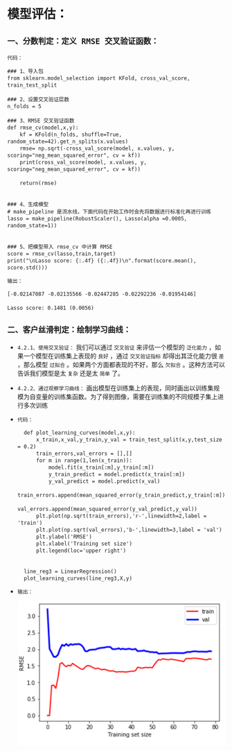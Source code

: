 # 模型评估：


## `一、分数判定：定义 RMSE 交叉验证函数：`

`代码：`
    
    ### 1、导入包
    from sklearn.model_selection import KFold, cross_val_score, train_test_split

    ### 2、设置交叉验证层数
    n_folds = 5

    ### 3、RMSE 交叉验证函数
    def rmse_cv(model,x,y):
        kf = KFold(n_folds, shuffle=True, random_state=42).get_n_splits(x.values)
        rmse= np.sqrt(-cross_val_score(model, x.values, y, scoring="neg_mean_squared_error", cv = kf))
        print(cross_val_score(model, x.values, y, scoring="neg_mean_squared_error", cv = kf))  

        return(rmse)


    ### 4、生成模型
    # make_pipeline 是流水线，下面代码在开始工作时会先将数据进行标准化再进行训练 
    lasso = make_pipeline(RobustScaler(), Lasso(alpha =0.0005, random_state=1))
    

    ### 5、把模型带入 rmse_cv 中计算 RMSE
    score = rmse_cv(lasso,train,target)
    print("\nLasso score: {:.4f} ({:.4f})\n".format(score.mean(), score.std()))


`输出：`

    [-0.02147087 -0.02135566 -0.02447285 -0.02292236 -0.01954146]

    Lasso score: 0.1481 (0.0056)


## `二、客户丝滑判定：绘制学习曲线：`



* `4.2.1、使用交叉验证：` 我们可以通过 `交叉验证` 来评估一个模型的 `泛化能力` ，如果一个模型在训练集上表现的 `良好` ，通过 `交叉验证指标` 却得出其泛化能力很 `差` ，那么模型 `过拟合` 。如果两个方面都表现的不好，那么 `欠拟合` 。这种方法可以告诉我们模型是太 `复杂` 还是太 `简单` 了。


* `4.2.2、通过观察学习曲线：` 画出模型在训练集上的表现，同时画出以训练集规模为自变量的训练集函数。为了得到图像，需要在训练集的不同规模子集上进行多次训练

* `代码：`

        def plot_learning_curves(model,x,y):
            x_train,x_val,y_train,y_val = train_test_split(x,y,test_size = 0.2)
            train_errors,val_errors = [],[]
            for m in range(1,len(x_train)):
                model.fit(x_train[:m],y_train[:m])
                y_train_predict = model.predict(x_train[:m])
                y_val_predict = model.predict(x_val)
                train_errors.append(mean_squared_error(y_train_predict,y_train[:m]))
                val_errors.append(mean_squared_error(y_val_predict,y_val))
            plt.plot(np.sqrt(train_errors),'r-',linewidth=2,label = 'train')
            plt.plot(np.sqrt(val_errors),'b-',linewidth=3,label = 'val')    
            plt.ylabel('RMSE')
            plt.xlabel('Training set size')    
            plt.legend(loc='upper right')


        line_reg3 = LinearRegression()
        plot_learning_curves(line_reg3,X,y)


* `输出：`

    <div><img  src="./static/learning_curve.jpg"/></div>